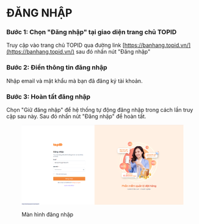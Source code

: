 # ĐĂNG NHẬP

### Bước 1: Chọn "Đăng nhập" tại giao diện trang chủ TOPID

Truy cập vào trang chủ TOPID qua đường link [https://banhang.topid.vn/](https://banhang.topid.vn/) sau đó nhấn nút "Đăng nhập"

### Bước 2: Điền thông tin đăng nhập

Nhập email và mật khẩu mà bạn đã đăng ký tài khoản.

### Bước 3: Hoàn tất đăng nhập

Chọn "Giữ đăng nhập" để hệ thống tự động đăng nhập trong cách lần truy cập sau này. Sau đó nhấn nút "Đăng nhập" để hoàn tất.

<figure><img src=".gitbook/assets/image (1) (1) (1) (1).png" alt=""><figcaption><p>Màn hình đăng nhập</p></figcaption></figure>
